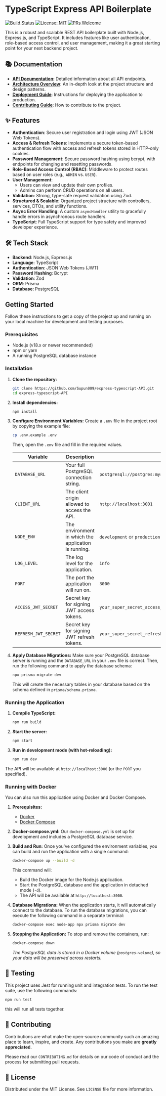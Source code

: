 # TypeScript Express API Boilerplate

[![Build Status](https://img.shields.io/github/actions/workflow/status/Supun009/express-typescript-API/ci.yml?branch=main)](https://github.com/Supun009/express-typescript-API/actions)
[![License: MIT](https://img.shields.io/badge/License-MIT-yellow.svg)](https://opensource.org/licenses/MIT)
[![PRs Welcome](https://img.shields.io/badge/PRs-welcome-brightgreen.svg)](http://makeapullrequest.com)

This is a robust and scalable REST API boilerplate built with Node.js, Express.js, and TypeScript. It includes features like user authentication, role-based access control, and user management, making it a great starting point for your next backend project.

## 📚 Documentation

- **[API Documentation](./docs/API.md)**: Detailed information about all API endpoints.
- **[Architecture Overview](./docs/ARCHITECTURE.md)**: An in-depth look at the project structure and design patterns.
- **[Deployment Guide](./docs/DEPLOYMENT.md)**: Instructions for deploying the application to production.
- **[Contributing Guide](./CONTRIBUTING.md)**: How to contribute to the project.

## ✨ Features

- **Authentication**: Secure user registration and login using JWT (JSON Web Tokens).
- **Access & Refresh Tokens**: Implements a secure token-based authentication flow with access and refresh tokens stored in HTTP-only cookies.
- **Password Management**: Secure password hashing using bcrypt, with endpoints for changing and resetting passwords.
- **Role-Based Access Control (RBAC)**: Middleware to protect routes based on user roles (e.g., `ADMIN` vs. `USER`).
- **User Management**:
  - Users can view and update their own profiles.
  - Admins can perform CRUD operations on all users.
- **Validation**: Strong, type-safe request validation using Zod.
- **Structured & Scalable**: Organized project structure with controllers, services, DTOs, and utility functions.
- **Async Error Handling**: A custom `asyncHandler` utility to gracefully handle errors in asynchronous route handlers.
- **TypeScript**: Full TypeScript support for type safety and improved developer experience.

## 🛠️ Tech Stack

- **Backend**: Node.js, Express.js
- **Language**: TypeScript
- **Authentication**: JSON Web Tokens (JWT)
- **Password Hashing**: Bcrypt
- **Validation**: Zod
- **ORM**: Prisma
- **Database**: PostgreSQL

##  Getting Started

Follow these instructions to get a copy of the project up and running on your local machine for development and testing purposes.

### Prerequisites

- Node.js (v18.x or newer recommended)
- npm or yarn
- A running PostgreSQL database instance

### Installation

1.  **Clone the repository:**
    ```bash
    git clone https://github.com/Supun009/express-typescript-API.git
    cd express-typescript-API
    ```

2.  **Install dependencies:**
    ```bash
    npm install
    ```

3.  **Configure Environment Variables:**
    Create a `.env` file in the project root by copying the example file:
    ```bash
    cp .env.example .env
    ```
    Then, open the `.env` file and fill in the required values.

    | Variable              | Description                                        | Example                                                      |
    | --------------------- | -------------------------------------------------- | ------------------------------------------------------------ |
    | `DATABASE_URL`        | Your full PostgreSQL connection string.            | `postgresql://postgres:mysecretpassword@localhost:5432/mydb` |
    | `CLIENT_URL`         | The client origin allowed to access the API.       | `http://localhost:3001`                                      |
    | `NODE_ENV`            | The environment in which the application is running.    | `development` or `production`                                |
    | `LOG_LEVEL`           | The log level for the application.              | `info`                                                       |
    | `PORT`                | The port the application will run on.              | `3000`                                                       |
    | `ACCESS_JWT_SECRET`    | Secret key for signing JWT access tokens.          | `your_super_secret_access_token_key_min_32_chars_long_abc123`                                      |
    | `REFRESH_JWT_SECRET`  | Secret key for signing JWT refresh tokens.         | `your_super_secret_refresh_token_key_min_32_chars_long_xyz789` |

4.  **Apply Database Migrations:**
    Make sure your PostgreSQL database server is running and the `DATABASE_URL` in your `.env` file is correct. Then, run the following command to apply the database schema:
    ```bash
    npx prisma migrate dev
    ```
    This will create the necessary tables in your database based on the schema defined in `prisma/schema.prisma`.

### Running the Application

1.  **Compile TypeScript:**
    ```bash
    npm run build
    ```

2.  **Start the server:**
    ```bash
    npm start
    ```

3.  **Run in development mode (with hot-reloading):**
    ```bash
    npm run dev
    ```
The API will be available at `http://localhost:3000` (or the `PORT` you specified).

### Running with Docker

You can also run this application using Docker and Docker Compose.

1.  **Prerequisites:**
    *   [Docker](https://docs.docker.com/get-docker/)
    *   [Docker Compose](https://docs.docker.com/compose/install/)

2.  **Docker-compose.yml:**
    Our `docker-compose.yml` is set up for development and includes a PostgreSQL database service.

3.  **Build and Run:**
    Once you've configured the environment variables, you can build and run the application with a single command:

    ```bash
    docker-compose up --build -d
    ```

    This command will:
    *   Build the Docker image for the Node.js application.
    *   Start the PostgreSQL database and the application in detached mode (`-d`).
    *   The API will be available at `http://localhost:3000`.

4.  **Database Migrations:**
    When the application starts, it will automatically connect to the database. To run the database migrations, you can execute the following command in a separate terminal:
    ```bash
    docker-compose exec node-app npx prisma migrate dev
    ```

5.  **Stopping the Application:**
    To stop and remove the containers, run:
    ```bash
    docker-compose down
    ```
    *The PostgreSQL data is stored in a Docker volume (`postgres-volume`), so your data will be preserved across restarts.*

## 🧪 Testing

This project uses Jest for running unit and integration tests. To run the test suite, use the following commands:

```bash
npm run test
```
this will run all tests together.

## 🤝 Contributing

Contributions are what make the open-source community such an amazing place to learn, inspire, and create. Any contributions you make are **greatly appreciated**.

Please read our `CONTRIBUTING.md` for details on our code of conduct and the process for submitting pull requests.

## 📜 License

Distributed under the MIT License. See `LICENSE` file for more information.